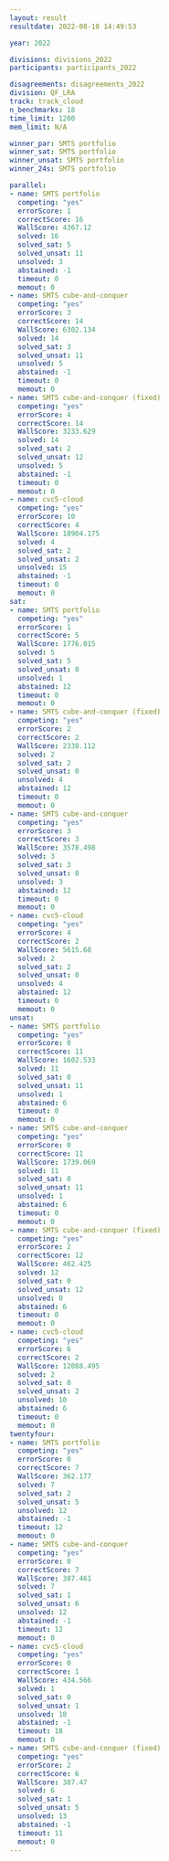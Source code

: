 ```yaml
---
layout: result
resultdate: 2022-08-10 14:49:53

year: 2022

divisions: divisions_2022
participants: participants_2022

disagreements: disagreements_2022
division: QF_LRA
track: track_cloud
n_benchmarks: 18
time_limit: 1200
mem_limit: N/A

winner_par: SMTS portfolio
winner_sat: SMTS portfolio
winner_unsat: SMTS portfolio
winner_24s: SMTS portfolio

parallel:
- name: SMTS portfolio
  competing: "yes"
  errorScore: 1
  correctScore: 16
  WallScore: 4367.12
  solved: 16
  solved_sat: 5
  solved_unsat: 11
  unsolved: 3
  abstained: -1
  timeout: 0
  memout: 0
- name: SMTS cube-and-conquer
  competing: "yes"
  errorScore: 3
  correctScore: 14
  WallScore: 6302.134
  solved: 14
  solved_sat: 3
  solved_unsat: 11
  unsolved: 5
  abstained: -1
  timeout: 0
  memout: 0
- name: SMTS cube-and-conquer (fixed)
  competing: "yes"
  errorScore: 4
  correctScore: 14
  WallScore: 3233.629
  solved: 14
  solved_sat: 2
  solved_unsat: 12
  unsolved: 5
  abstained: -1
  timeout: 0
  memout: 0
- name: cvc5-cloud
  competing: "yes"
  errorScore: 10
  correctScore: 4
  WallScore: 18904.175
  solved: 4
  solved_sat: 2
  solved_unsat: 2
  unsolved: 15
  abstained: -1
  timeout: 0
  memout: 0
sat:
- name: SMTS portfolio
  competing: "yes"
  errorScore: 1
  correctScore: 5
  WallScore: 1776.015
  solved: 5
  solved_sat: 5
  solved_unsat: 0
  unsolved: 1
  abstained: 12
  timeout: 0
  memout: 0
- name: SMTS cube-and-conquer (fixed)
  competing: "yes"
  errorScore: 2
  correctScore: 2
  WallScore: 2338.112
  solved: 2
  solved_sat: 2
  solved_unsat: 0
  unsolved: 4
  abstained: 12
  timeout: 0
  memout: 0
- name: SMTS cube-and-conquer
  competing: "yes"
  errorScore: 3
  correctScore: 3
  WallScore: 3578.498
  solved: 3
  solved_sat: 3
  solved_unsat: 0
  unsolved: 3
  abstained: 12
  timeout: 0
  memout: 0
- name: cvc5-cloud
  competing: "yes"
  errorScore: 4
  correctScore: 2
  WallScore: 5615.68
  solved: 2
  solved_sat: 2
  solved_unsat: 0
  unsolved: 4
  abstained: 12
  timeout: 0
  memout: 0
unsat:
- name: SMTS portfolio
  competing: "yes"
  errorScore: 0
  correctScore: 11
  WallScore: 1602.533
  solved: 11
  solved_sat: 0
  solved_unsat: 11
  unsolved: 1
  abstained: 6
  timeout: 0
  memout: 0
- name: SMTS cube-and-conquer
  competing: "yes"
  errorScore: 0
  correctScore: 11
  WallScore: 1739.069
  solved: 11
  solved_sat: 0
  solved_unsat: 11
  unsolved: 1
  abstained: 6
  timeout: 0
  memout: 0
- name: SMTS cube-and-conquer (fixed)
  competing: "yes"
  errorScore: 2
  correctScore: 12
  WallScore: 462.425
  solved: 12
  solved_sat: 0
  solved_unsat: 12
  unsolved: 0
  abstained: 6
  timeout: 0
  memout: 0
- name: cvc5-cloud
  competing: "yes"
  errorScore: 6
  correctScore: 2
  WallScore: 12088.495
  solved: 2
  solved_sat: 0
  solved_unsat: 2
  unsolved: 10
  abstained: 6
  timeout: 0
  memout: 0
twentyfour:
- name: SMTS portfolio
  competing: "yes"
  errorScore: 0
  correctScore: 7
  WallScore: 362.177
  solved: 7
  solved_sat: 2
  solved_unsat: 5
  unsolved: 12
  abstained: -1
  timeout: 12
  memout: 0
- name: SMTS cube-and-conquer
  competing: "yes"
  errorScore: 0
  correctScore: 7
  WallScore: 387.461
  solved: 7
  solved_sat: 1
  solved_unsat: 6
  unsolved: 12
  abstained: -1
  timeout: 12
  memout: 0
- name: cvc5-cloud
  competing: "yes"
  errorScore: 0
  correctScore: 1
  WallScore: 434.566
  solved: 1
  solved_sat: 0
  solved_unsat: 1
  unsolved: 18
  abstained: -1
  timeout: 18
  memout: 0
- name: SMTS cube-and-conquer (fixed)
  competing: "yes"
  errorScore: 2
  correctScore: 6
  WallScore: 387.47
  solved: 6
  solved_sat: 1
  solved_unsat: 5
  unsolved: 13
  abstained: -1
  timeout: 11
  memout: 0
---
```

